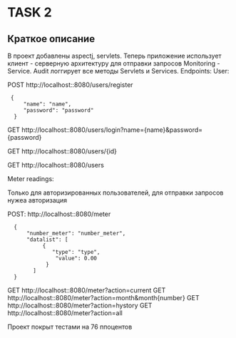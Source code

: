 # TASK 2

## Краткое описание
В проект добавлены aspectj, servlets.
Теперь приложение использует клиент - серверную архитектуру для отправки запросов Monitoring - Service.
Audit логгирует все методы Servlets и Services.
Endpoints:
User:

POST http://localhost::8080/users/register

     {
         "name": "name",
         "password": "password"
      }
      
GET  http://localhost::8080/users/login?name={name}&password={password}

GET  http://localhost::8080/users/{id}

GET http://localhost::8080/users

Meter readings:

Только для авторизированных пользователей, для отправки запросов нужеа авторизация

POST: http://localhost::8080/meter

      {    
          "number_meter": "number_meter",
          "datalist": [
               {
                  "type": "type",
                   "value": 0.00
                }
            ]
      }
      
GET   http://localhost::8080/meter?action=current
GET   http://localhost::8080/meter?action=month&month{number}
GET   http://localhost::8080/meter?action=hystory
GET   http://localhost::8080/meter?action=all

Проект покрыт тестами на 76 ппоцентов
